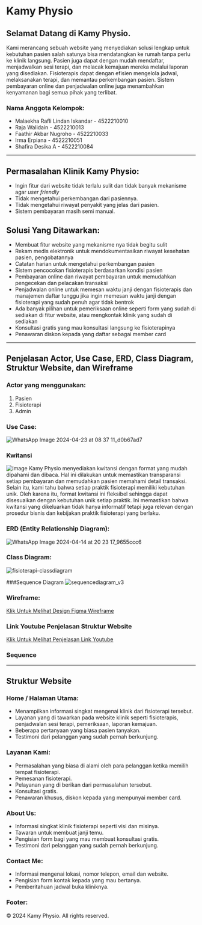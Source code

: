 # Kamy Physio
## Selamat Datang di Kamy Physio.
Kami merancang sebuah website yang menyediakan solusi lengkap untuk kebutuhan pasien salah satunya bisa mendatangkan ke rumah tanpa perlu ke klinik langsung. Pasien juga dapat dengan mudah mendaftar, menjadwalkan sesi terapi, dan melacak kemajuan mereka melalui laporan yang disediakan. Fisioterapis dapat dengan efisien mengelola jadwal, melaksanakan terapi, dan memantau perkembangan pasien. Sistem pembayaran online dan penjadwalan online juga menambahkan kenyamanan bagi semua pihak yang terlibat.

### Nama Anggota Kelompok:

- Malaekha Rafli Lindan Iskandar - 4522210010
- Raja Walidain - 4522210013
- Faathir Akbar Nugroho - 4522210033
- Irma Erpiana - 4522210051
- Shafira Desika A - 4522210084

---
## Permasalahan Klinik Kamy Physio:

- Ingin fitur dari website tidak terlalu sulit dan tidak banyak mekanisme agar _user friendly_ 
- Tidak mengetahui perkembangan dari pasiennya.
- Tidak mengetahui riwayat penyakit yang jelas dari pasien.
- Sistem pembayaran masih semi manual.

## Solusi Yang Ditawarkan:

- Membuat fitur website yang mekanisme nya tidak begitu sulit
- Rekam medis elektronik untuk mendokumentasikan riwayat kesehatan pasien, pengobatannya
- Catatan harian untuk mengetahui perkembangan pasien
- Sistem pencocokan fisioterapis berdasarkan kondisi pasien
- Pembayaran online dan riwayat pembayaran untuk memudahkan pengecekan dan pelacakan transaksi
- Penjadwalan online untuk memesan waktu janji dengan fisioterapis dan manajemen daftar tunggu jika ingin memesan waktu janji dengan fisioterapi yang sudah penuh agar tidak bentrok
- Ada banyak pilihan untuk pemeriksaan online seperti form yang sudah di sediakan di fitur website, atau mengkontak klinik yang sudah di sediakan
- Konsultasi gratis yang mau konsultasi langsung ke fisioterapinya
- Penawaran diskon kepada yang daftar sebagai member card

---
## Penjelasan Actor, Use Case, ERD, Class Diagram, Struktur Website, dan Wireframe

### Actor yang menggunakan:
1. Pasien
2. Fisioterapi
3. Admin

### Use Case:
![WhatsApp Image 2024-04-23 at 08 37 11_d0b67ad7](https://github.com/erpianairm/Kelompok03_Fisioterapi_APBO/assets/145968943/daead24d-6e88-4437-87a5-b2cb4dc20bc8)

### Kwitansi
![image](https://github.com/erpianairm/Kelompok03_Fisioterapi_APBO/assets/145961029/9089b6c1-a1ac-4667-8423-672caf8a309c)
Kamy Physio menyediakan kwitansi dengan format yang mudah dipahami dan dibaca. Hal ini dilakukan untuk memastikan transparansi setiap pembayaran dan memudahkan pasien memahami detail transaksi. Selain itu, kami tahu bahwa setiap praktik fisioterapi memiliki kebutuhan unik. Oleh karena itu, format kwitansi ini fleksibel sehingga dapat disesuaikan dengan kebutuhan unik setiap praktik. Ini memastikan bahwa kwitansi yang dikeluarkan tidak hanya informatif tetapi juga relevan dengan prosedur bisnis dan kebijakan praktik fisioterapi yang berlaku.

### ERD (Entity Relationship Diagram):
![WhatsApp Image 2024-04-14 at 20 23 17_9655ccc6](https://github.com/erpianairm/Kelompok03_Fisioterapi_APBO/assets/145968943/d2cc7b02-4296-417c-bb9a-efb8bc1075cb)

### Class Diagram:
![fisioterapi-classdiagram](https://github.com/erpianairm/Kelompok03_Fisioterapi_APBO/assets/145968943/6b4e98dd-cde5-47ff-81ea-bd4de038fd38)

###Sequence Diagram
![sequencediagram_v3](https://github.com/erpianairm/Kelompok03_Fisioterapi_APBO/assets/145976346/35f25b41-b6bb-4047-9868-73175873dd6a)

### Wireframe:
[Klik Untuk Melihat Design Figma Wireframe](https://www.figma.com/file/0ApKVLPTnQUgQDQMOueIZK/wireframe-APBO?type=design&mode=design&t=f4IdEvkUrNTKedmM-1)

### Link Youtube Penjelasan Struktur Website
[Klik Untuk Melihat Penjelasan Link Youtube](https://youtu.be/R_GqFhUbW_4?si=azN-aUyQZIy9vSFW)

### Sequence


---

## Struktur Website
### Home / Halaman Utama:
- Menampilkan informasi singkat mengenai klinik dari fisioterapi tersebut.
- Layanan yang di tawarkan pada website klinik seperti fisioterapis, penjadwalan sesi terapi, pemeriksaan, laporan kemajuan.
- Beberapa pertanyaan yang biasa pasien tanyakan.
- Testimoni dari pelanggan yang sudah pernah berkunjung.

### Layanan Kami:
- Permasalahan yang biasa di alami oleh para pelanggan ketika memilih tempat fisioterapi.
- Pemesanan fisioterapi.
- Pelayanan yang di berikan dari permasalahan tersebut.
- Konsultasi gratis.
- Penawaran khusus, diskon kepada yang mempunyai member card.

### About Us:
- Informasi singkat klinik fisioterapi seperti visi dan misinya.
- Tawaran untuk membuat janji temu.
- Pengisian form bagi yang mau membuat konsultasi gratis.
- Testimoni dari pelanggan yang sudah pernah berkunjung.

### Contact Me:
- Informasi mengenai lokasi, nomor telepon, email dan website.
- Pengisian form kontak kepada yang mau bertanya.
- Pemberitahuan jadwal buka kliniknya.

### Footer:
© 2024 Kamy Physio. All rights reserved.
